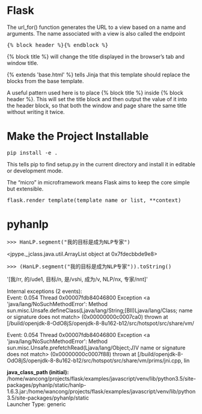 # Flask
The url_for() function generates the URL to a view based on a name and arguments. The name associated with a view is also called the endpoint

<pre>
{% block header %}{% endblock %}
</pre>
{% block title %} will change the title displayed in the browser’s tab and window title.  

{% extends 'base.html' %} tells Jinja that this template should replace the blocks from the base template.  

A useful pattern used here is to place {% block title %} inside {% block header %}. This will set the title block and then output the value of it into the header block, so that both the window and page share the same title without writing it twice.

# Make the Project Installable
<pre>
pip install -e .
</pre>
This tells pip to find setup.py in the current directory and install it in editable or development mode.  

The “micro” in microframework means Flask aims to keep the core simple but extensible.  

<pre>
flask.render_template(template_name_or_list, **context)
</pre>

# pyhanlp
<pre>
>>> HanLP.segment("我的目标是成为NLP专家")  
</pre> 
<jpype._jclass.java.util.ArrayList object at 0x7fdecbbde9e8>
<pre>
>>> (HanLP.segment("我的目标是成为NLP专家")).toString()
</pre>
'[我/rr, 的/ude1, 目标/n, 是/vshi, 成为/v, NLP/nx, 专家/nnt]'



Internal exceptions (2 events):  
Event: 0.054 Thread 0x00007fdb84046800 Exception <a 'java/lang/NoSuchMethodError': Method sun.misc.Unsafe.defineClass(Ljava/lang/String;[BII)Ljava/lang/Class; name or signature does not match> (0x00000000c0007ca0) thrown at [/build/openjdk-8-OdO8jS/openjdk-8-8u162-b12/src/hotspot/src/share/vm/  

Event: 0.054 Thread 0x00007fdb84046800 Exception <a 'java/lang/NoSuchMethodError': Method sun.misc.Unsafe.prefetchRead(Ljava/lang/Object;J)V name or signature does not match> (0x00000000c0007f88) thrown at [/build/openjdk-8-OdO8jS/openjdk-8-8u162-b12/src/hotspot/src/share/vm/prims/jni.cpp, lin  

**java_class_path (initial):** /home/wancong/projects/flask/examples/javascript/venv/lib/python3.5/site-packages/pyhanlp/static/hanlp-1.6.3.jar:/home/wancong/projects/flask/examples/javascript/venv/lib/python3.5/site-packages/pyhanlp/static  
Launcher Type: generic  
